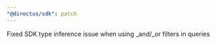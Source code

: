 ```yaml
---
"@directus/sdk": patch
---
```


Fixed SDK type inference issue when using _and/_or filters in queries
